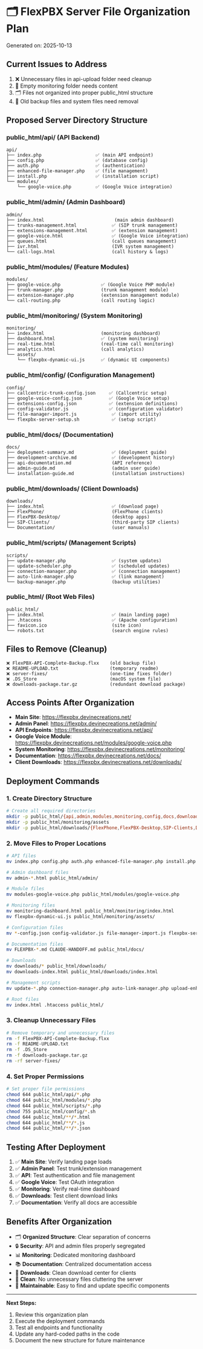 # 🗂️ FlexPBX Server File Organization Plan

Generated on: 2025-10-13

## Current Issues to Address
1. ❌ Unnecessary files in api-upload folder need cleanup
2. 📁 Empty monitoring folder needs content
3. 🗂️ Files not organized into proper public_html structure
4. 🧹 Old backup files and system files need removal

## Proposed Server Directory Structure

### public_html/api/ (API Backend)
```
api/
├── index.php                    ✅ (main API endpoint)
├── config.php                   ✅ (database config)
├── auth.php                     ✅ (authentication)
├── enhanced-file-manager.php    ✅ (file management)
├── install.php                  ✅ (installation script)
└── modules/
    └── google-voice.php         ✅ (Google Voice integration)
```

### public_html/admin/ (Admin Dashboard)
```
admin/
├── index.html                          (main admin dashboard)
├── trunks-management.html             ✅ (SIP trunk management)
├── extensions-management.html         ✅ (extension management)
├── google-voice.html                  ✅ (Google Voice integration)
├── queues.html                        (call queues management)
├── ivr.html                           (IVR system management)
└── call-logs.html                     (call history & logs)
```

### public_html/modules/ (Feature Modules)
```
modules/
├── google-voice.php               ✅ (Google Voice PHP module)
├── trunk-manager.php              (trunk management module)
├── extension-manager.php          (extension management module)
└── call-routing.php               (call routing logic)
```

### public_html/monitoring/ (System Monitoring)
```
monitoring/
├── index.html                     (monitoring dashboard)
├── dashboard.html                 ✅ (system monitoring)
├── real-time.html                 (real-time call monitoring)
├── analytics.html                 (call analytics)
└── assets/
    └── flexpbx-dynamic-ui.js      ✅ (dynamic UI components)
```

### public_html/config/ (Configuration Management)
```
config/
├── callcentric-trunk-config.json     ✅ (Callcentric setup)
├── google-voice-config.json          ✅ (Google Voice setup)
├── extensions-config.json            ✅ (extension definitions)
├── config-validator.js               ✅ (configuration validator)
├── file-manager-import.js             ✅ (import utility)
└── flexpbx-server-setup.sh            ✅ (setup script)
```

### public_html/docs/ (Documentation)
```
docs/
├── deployment-summary.md              ✅ (deployment guide)
├── development-archive.md             ✅ (development history)
├── api-documentation.md               (API reference)
├── admin-guide.md                     (admin user guide)
└── installation-guide.md              (installation instructions)
```

### public_html/downloads/ (Client Downloads)
```
downloads/
├── index.html                         ✅ (download page)
├── FlexPhone/                         (FlexPhone clients)
├── FlexPBX-Desktop/                   (desktop apps)
├── SIP-Clients/                       (third-party SIP clients)
└── Documentation/                     (user manuals)
```

### public_html/scripts/ (Management Scripts)
```
scripts/
├── update-manager.php                 ✅ (system updates)
├── update-scheduler.php               ✅ (scheduled updates)
├── connection-manager.php             ✅ (connection management)
├── auto-link-manager.php              ✅ (link management)
└── backup-manager.php                 (backup utilities)
```

### public_html/ (Root Web Files)
```
public_html/
├── index.html                         ✅ (main landing page)
├── .htaccess                          ✅ (Apache configuration)
├── favicon.ico                        (site icon)
└── robots.txt                         (search engine rules)
```

## Files to Remove (Cleanup)
```
❌ FlexPBX-API-Complete-Backup.flxx    (old backup file)
❌ README-UPLOAD.txt                   (temporary readme)
❌ server-fixes/                       (one-time fixes folder)
❌ .DS_Store                           (macOS system file)
❌ downloads-package.tar.gz            (redundant download package)
```

## Access Points After Organization
- **Main Site**: https://flexpbx.devinecreations.net/
- **Admin Panel**: https://flexpbx.devinecreations.net/admin/
- **API Endpoints**: https://flexpbx.devinecreations.net/api/
- **Google Voice Module**: https://flexpbx.devinecreations.net/modules/google-voice.php
- **System Monitoring**: https://flexpbx.devinecreations.net/monitoring/
- **Documentation**: https://flexpbx.devinecreations.net/docs/
- **Client Downloads**: https://flexpbx.devinecreations.net/downloads/

## Deployment Commands

### 1. Create Directory Structure
```bash
# Create all required directories
mkdir -p public_html/{api,admin,modules,monitoring,config,docs,downloads,scripts}
mkdir -p public_html/monitoring/assets
mkdir -p public_html/downloads/{FlexPhone,FlexPBX-Desktop,SIP-Clients,Documentation}
```

### 2. Move Files to Proper Locations
```bash
# API files
mv index.php config.php auth.php enhanced-file-manager.php install.php public_html/api/

# Admin dashboard files
mv admin-*.html public_html/admin/

# Module files
mv modules-google-voice.php public_html/modules/google-voice.php

# Monitoring files
mv monitoring-dashboard.html public_html/monitoring/index.html
mv flexpbx-dynamic-ui.js public_html/monitoring/assets/

# Configuration files
mv *-config.json config-validator.js file-manager-import.js flexpbx-server-setup.sh public_html/config/

# Documentation files
mv FLEXPBX-*.md CLAUDE-HANDOFF.md public_html/docs/

# Downloads
mv downloads/* public_html/downloads/
mv downloads-index.html public_html/downloads/index.html

# Management scripts
mv update-*.php connection-manager.php auto-link-manager.php upload-enhanced-manager.php public_html/scripts/

# Root files
mv index.html .htaccess public_html/
```

### 3. Cleanup Unnecessary Files
```bash
# Remove temporary and unnecessary files
rm -f FlexPBX-API-Complete-Backup.flxx
rm -f README-UPLOAD.txt
rm -f .DS_Store
rm -f downloads-package.tar.gz
rm -rf server-fixes/
```

### 4. Set Proper Permissions
```bash
# Set proper file permissions
chmod 644 public_html/api/*.php
chmod 644 public_html/modules/*.php
chmod 644 public_html/scripts/*.php
chmod 755 public_html/config/*.sh
chmod 644 public_html/**/*.html
chmod 644 public_html/**/*.js
chmod 644 public_html/**/*.json
```

## Testing After Deployment
1. ✅ **Main Site**: Verify landing page loads
2. ✅ **Admin Panel**: Test trunk/extension management
3. ✅ **API**: Test authentication and file management
4. ✅ **Google Voice**: Test OAuth integration
5. ✅ **Monitoring**: Verify real-time dashboard
6. ✅ **Downloads**: Test client download links
7. ✅ **Documentation**: Verify all docs are accessible

## Benefits After Organization
- 🗂️ **Organized Structure**: Clear separation of concerns
- 🔒 **Security**: API and admin files properly segregated
- 📊 **Monitoring**: Dedicated monitoring dashboard
- 📚 **Documentation**: Centralized documentation access
- 💾 **Downloads**: Clean download center for clients
- 🧹 **Clean**: No unnecessary files cluttering the server
- 🔧 **Maintainable**: Easy to find and update specific components

---

**Next Steps:**
1. Review this organization plan
2. Execute the deployment commands
3. Test all endpoints and functionality
4. Update any hard-coded paths in the code
5. Document the new structure for future maintenance